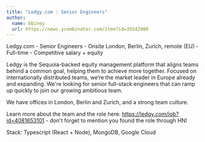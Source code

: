```yaml
---
title: "Ledgy.com : Senior Engineers"
author:
  name: bbinoy
  url: https://news.ycombinator.com/item?id=39342900
---
```

Ledgy.com - Senior Engineers - Onsite London, Berlin, Zurich, remote (EU) - Full-time - Competitive salary + equity

Ledgy is the Sequoia-backed equity management platform that aligns teams behind a common goal, helping them to achieve more together. Focused on internationally distributed teams, we’re the market leader in Europe already and expanding. We&#x27;re looking for senior full-stack engineers that can ramp up quickly to join our growing ambitious team.

We have offices in London, Berlin and Zurich, and a strong team culture.

Learn more about the team and the role here: <a href="https:&#x2F;&#x2F;ledgy.com&#x2F;job?id=4081653101" rel="nofollow">https:&#x2F;&#x2F;ledgy.com&#x2F;job?id=4081653101</a> - don&#x27;t forget to mention you found the role through HN!

Stack: Typescript (React + Node), MongoDB, Google Cloud
